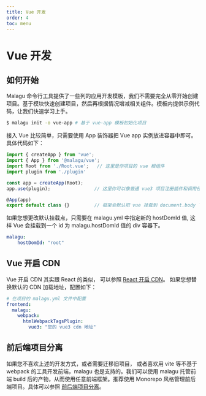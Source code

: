 ```yaml
---
title: Vue 开发
order: 4
toc: menu
---
```


# Vue 开发

## 如何开始


Malagu 命令行工具提供了一些列的应用开发模板，我们不需要完全从零开始创建项目。基于模块快速创建项目，然后再根据情况增减相关组件。模板内提供示例代码，让我们快速学习上手。
```bash
$ malagu init -o vue-app # 基于 vue-app 模板初始化项目
```
接入 Vue 比较简单，只需要使用 App 装饰器把 Vue app 实例放进容器中即可。
具体代码如下：
```typescript
import { createApp } from 'vue';
import { App } from '@malagu/vue';
import Root from './Root.vue';   // 这里是你项目的 vue 根组件
import plugin from './plugin'

const app = createApp(Root);
app.use(plugin);                // 这里你可以像普通 vue3 项目注册插件和调用任何 app 实例上的方法

@App(app)
export default class {}         // 框架会默认把 vue 挂载到 document.body 下的一个 id 为 malagu-root 的 div 容器下
```
如果您想更改默认挂载点，只需要在 malagu.yml 中指定新的 hostDomId 值, 这样 Vue 会挂载到一个 id 为 malagu.hostDomId 值的 div 容器下。
```yaml
malagu:
	hostDomId: "root"
```


## Vue 开启 CDN


Vue 开启 CDN 其实跟 React 的类似， 可以参照 [React 开启 CDN](https://www.yuque.com/cellbang/malagu/fum7u8#Bsvqr)。
如果您想替换默认的 CDN 加载地址，配置如下：
```yaml
# 在项目的 malagu.yml 文件中配置
frontend:
  malagu:
    webpack:
      htmlWebpackTagsPlugin:
        vue3: "您的 vue3 cdn 地址"
```


## **前后端项目分离**

如果您不喜欢上述的开发方式，或者需要迁移旧项目， 或者喜欢用 vite 等不基于 webpack 的工具开发前端，malagu 也是支持的。我们可以使用 malagu 托管前端 build 后的产物，从而使用任意前端框架。推荐使用 Monorepo 风格管理前后端项目。具体可以参照 [前后端项目分离](https://malagu.cellbang.com/example/%E5%89%8D%E5%90%8E%E7%AB%AF%E9%A1%B9%E7%9B%AE%E5%88%86%E7%A6%BB)。


